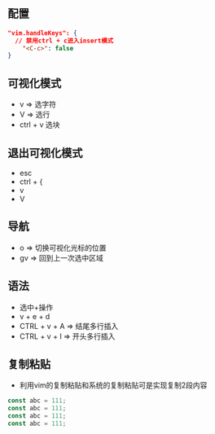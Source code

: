 ## 配置
```json
"vim.handleKeys": {
  // 禁用ctrl + c进入insert模式
    "<C-c>": false
}
```

## 可视化模式

- v => 选字符
- V => 选行
- ctrl + v 选块

## 退出可视化模式
- esc
- ctrl + {
- v
- V

## 导航
- o => 切换可视化光标的位置
- gv => 回到上一次选中区域


## 语法
- 选中+操作
- v + e + d
- CTRL + v + A => 结尾多行插入
- CTRL + v + I => 开头多行插入

## 复制粘贴
- 利用vim的复制粘贴和系统的复制粘贴可是实现复制2段内容


```js
const abc = 111;
const abc = 111;
const abc = 111;
const abc = 111;
```